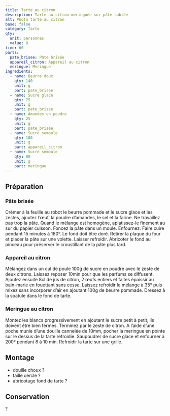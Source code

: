 ```yaml
---
title: Tarte au citron
description: Tarte au citron meringuée sur pâte sablée
alt: Photo tarte au citron
base: false
category: Tarte
qty:
  unit: personnes
  value: 8
time: 60
parts:
  pate_brisee: Pâte brisée
  appareil_citron: Appareil au citron
  meringue: Meringue
ingredients:
  - name: Beurre doux
    qty: 140
    unit: g
    part: pate_brisee
  - name: Sucre glace
    qty: 75
    unit: g
    part: pate_brisee
  - name: Amandes en poudre
    qty: 25
    unit: g
    part: pate_brisee
  - name: Sucre semoule
    qty: 100
    unit: g
    part: appareil_citron
  - name: Sucre semoule
    qty: 80
    unit: g
    part: meringue
---
```


## Préparation

### Pâte brisée
Crémer à la feuille au robot le beurre pommade et le sucre glace et les zestes, ajoutez l’œuf,  la poudre d’amandes, le sel et la farine. Ne travaillez pas trop la pâte. Quand le mélange est homogène, aplatissez-le  finement  au sur du papier cuisson. Foncez la pâte dans un moule. Enfournez. Faire cuire pendant 15 minutes à 180°.  Le  fond doit être doré. Retirer la plaque du four et placer la pâte sur une volette. Laisser refroidir. Abricoter le fond au pinceau pour préserver le croustillant de la pâte plus tard.

### Appareil au citron
Mélangez dans un cul de poule 100g de sucre en poudre avec le zeste de deux citrons. Laissez reposer 10min pour que les parfums se diffusent. Ajoutez ensuite 8cl de jus de citron, 2 œufs entiers et faites épaissir au bain-marie en fouettant sans cesse. Laissez refroidir le mélange à 35° puis mixez sans incorporer d’air en ajoutant 100g de beurre pommade. Dressez à la spatule dans le fond de tarte.

### Meringue au citron
Montez les blancs progressivement en ajoutant le sucre petit à petit, ils doivent être bien fermes. Terminez par le zeste de citron. A l’aide d’une poche munie d’une douille cannelée de 10mm, pocher  la meringue en pointe sur le dessus de la tarte refroidie. Saupoudrer de sucre glace et enfourner à 200° pendant 8 à 10 min. Refroidir la tarte sur une grille.

## Montage
- douille choux ?
- taille cercle ?
- abricotage fond de tarte ?

## Conservation
?
